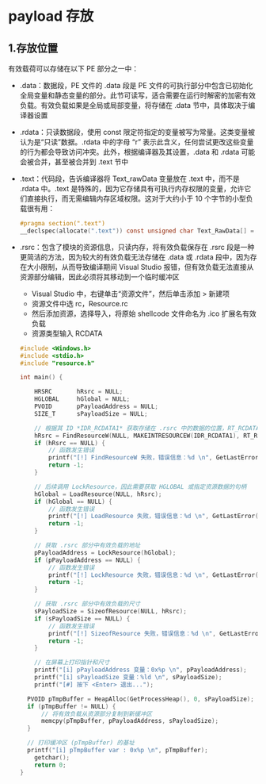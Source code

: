 # payload 存放

## 1.存放位置

有效载荷可以存储在以下 PE 部分之一中：

- .data：数据段，PE 文件的 .data 段是 PE 文件的可执行部分中包含已初始化全局变量和静态变量的部分。此节可读写，适合需要在运行时解密的加密有效负载。有效负载如果是全局或局部变量，将存储在 .data 节中，具体取决于编译器设置

- .rdata：只读数据段，使用 const 限定符指定的变量被写为常量。这类变量被认为是“只读”数据。.rdata 中的字母 “r” 表示此含义，任何尝试更改这些变量的行为都会导致访问冲突。此外，根据编译器及其设置，.data 和 .rdata 可能会被合并，甚至被合并到 .text 节中

- .text：代码段，告诉编译器将 Text_rawData 变量放在 .text 中，而不是 .rdata 中。.text 是特殊的，因为它存储具有可执行内存权限的变量，允许它们直接执行，而无需编辑内存区域权限。这对于大约小于 10 个字节的小型负载很有用：

  ```c
  #pragma section(".text")
  __declspec(allocate(".text")) const unsigned char Text_RawData[] = {}
  ```

- .rsrc：包含了模块的资源信息，只读内存，将有效负载保存在 .rsrc 段是一种更简洁的方法，因为较大的有效负载无法存储在 .data 或 .rdata 段中，因为存在大小限制，从而导致编译期间 Visual Studio 报错，但有效负载无法直接从资源部分编辑，因此必须将其移动到一个临时缓冲区

  - Visual Studio 中，右键单击“资源文件”，然后单击添加 > 新建项
  - 资源文件中选 rc，Resource.rc
  - 然后添加资源，选择导入，将原始 shellcode 文件命名为 .ico 扩展名有效负载
  - 资源类型输入 RCDATA

  ```c
  #include <Windows.h>
  #include <stdio.h>
  #include "resource.h"
  
  int main() {
  
      HRSRC       hRsrc = NULL;
      HGLOBAL     hGlobal = NULL;
      PVOID       pPayloadAddress = NULL;
      SIZE_T      sPayloadSize = NULL;
  
      // 根据其 ID *IDR_RCDATA1* 获取存储在 .rsrc 中的数据的位置，RT_RCDATA 是资源类型
      hRsrc = FindResourceW(NULL, MAKEINTRESOURCEW(IDR_RCDATA1), RT_RCDATA);
      if (hRsrc == NULL) {
          // 函数发生错误
          printf("[!] FindResourceW 失败，错误信息：%d \n", GetLastError());
          return -1;
      }
  
      // 后续调用 LockResource，因此需要获取 HGLOBAL 或指定资源数据的句柄
      hGlobal = LoadResource(NULL, hRsrc);
      if (hGlobal == NULL) {
          // 函数发生错误
          printf("[!] LoadResource 失败，错误信息：%d \n", GetLastError());
          return -1;
      }
  
      // 获取 .rsrc 部分中有效负载的地址
      pPayloadAddress = LockResource(hGlobal);
      if (pPayloadAddress == NULL) {
          // 函数发生错误
          printf("[!] LockResource 失败，错误信息：%d \n", GetLastError());
          return -1;
      }
  
      // 获取 .rsrc 部分中有效负载的尺寸
      sPayloadSize = SizeofResource(NULL, hRsrc);
      if (sPayloadSize == NULL) {
          // 函数发生错误
          printf("[!] SizeofResource 失败，错误信息：%d \n", GetLastError());
          return -1;
      }
  
      // 在屏幕上打印指针和尺寸
      printf("[i] pPayloadAddress 变量：0x%p \n", pPayloadAddress);
      printf("[i] sPayloadSize 变量：%ld \n", sPayloadSize);
      printf("[#] 按下 <Enter> 退出...");
  
  	PVOID pTmpBuffer = HeapAlloc(GetProcessHeap(), 0, sPayloadSize);
  	if (pTmpBuffer != NULL) {
      	// 将有效负载从资源部分复制到新缓冲区
      	memcpy(pTmpBuffer, pPayloadAddress, sPayloadSize);
  	}
  
  	// 打印缓冲区 (pTmpBuffer) 的基址
  	printf("[i] pTmpBuffer var : 0x%p \n", pTmpBuffer);
      getchar();
      return 0;
  }
  ```